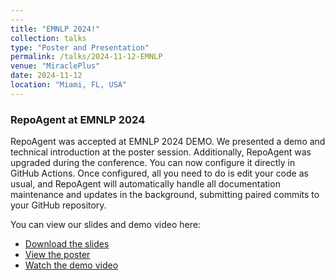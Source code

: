 ```yaml
---
---
title: "EMNLP 2024!"
collection: talks
type: "Poster and Presentation"
permalink: /talks/2024-11-12-EMNLP
venue: "MiraclePlus"
date: 2024-11-12
location: "Miami, FL, USA"
---
```

### RepoAgent at EMNLP 2024

RepoAgent was accepted at EMNLP 2024 DEMO. We presented a demo and technical introduction at the poster session. Additionally, RepoAgent was upgraded during the conference. You can now configure it directly in GitHub Actions. Once configured, all you need to do is edit your code as usual, and RepoAgent will automatically handle all documentation maintenance and updates in the background, submitting paired commits to your GitHub repository.

You can view our slides and demo video here:
- [Download the slides](../../files/Slides/RepoAgent_Prez_EMNLP2024.pptx)
- [View the poster](../../files/Posters/EMNLP2024_New_Version_Poster.pdf)
- [Watch the demo video](https://www.youtube.com/watch?v=YPPJBVOP71M)
